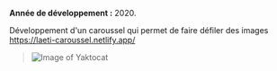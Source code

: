 **Année de développement :** 2020.

Développement d'un caroussel qui permet de faire défiler des images https://laeti-caroussel.netlify.app/
 
> ![Image of Yaktocat](https://user-images.githubusercontent.com/77897283/126204035-c7a3322a-1726-4253-92c8-076b0cdde1a3.png)

